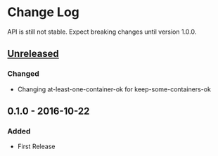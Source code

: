 # Change Log

API is still not stable. Expect breaking changes until version 1.0.0.

## [Unreleased]
### Changed
- Changing at-least-one-container-ok for keep-some-containers-ok 

## 0.1.0 - 2016-10-22
### Added
- First Release

[Unreleased]: https://github.com/IG-Group/havoc/compare/0.1.0...HEAD
